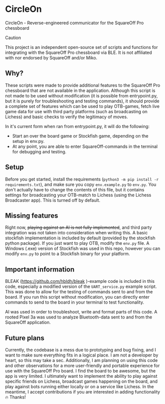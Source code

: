 # CircleOn
CircleOn - Reverse-engineered communicator for the SquareOff Pro chessboard
> [!CAUTION]
> This project is an independent open-source set of scripts and functions for integrating with the SquareOff Pro chessboard via BLE. It is not affiliated with nor endorsed by SquareOff and/or Miko.

## Why?
These scripts were made to provide additional features to the SquareOff Pro chessboard that are not available in the application. Although this script is not made to be used without modification (it is possible from entrypoint.py, but it is purely for troubleshooting and testing commands), it should provide a complete set of features which can be used to play OTB-games, fetch live game data for use with third party platforms (such as broadcasting on Lichess) and basic checks to verify the legitimacy of moves.

In it's current form when ran from entrypoint.py, it will do the following:
- Start an over the board game or Stockfish game, depending on the setup in env.py.
- At any point, you are able to enter SquareOff-commands in the terminal for debugging and testing.

## Setup
Before you get started, install the requirements (```python3 -m pip install -r requirements.txt```), and make sure you copy ```env.example.py``` to ```env.py```. You don't actually have to change the contents of this file, but it contains settings for broadcasting your OTB-match to Lichess (using the Lichess Broadcaster app). This is turned off by default.

## Missing features
Right now, ~~playing against an AI is not fully implemented~~, and third party integration was not taken into consideration when writing this. A basic stockfish implementation is included by default (provided by the stockfish python package). If you just want to play OTB, modify the ```env.py``` file. A Windows (.exe) version of Stockfish was used in this repo, however you can modify ```env.py``` to point to a Stockfish binary for your platform.

## Important information
BLEAK (https://github.com/hbldh/bleak )-example code is included in this code, especially a modified version of the ```UART_service.py``` example script. This was done to allow for the testing of commands sent to and from the board. If you run this script without modification, you can directly enter commands to send to the board in your terminal to test functionality.

AI was used in order to troubleshoot, write and format parts of this code. A rooted Pixel 3a was used to analyze Bluetooth-data sent to and from the SquareOff application.

## Future plans
Currently, the codebase is a mess due to prototyping and bug fixing, and I want to make sure everything fits in a logical place. I am not a developer by heart, so this may take a sec. Additionally, I am planning on using this code and other observations for a more user-friendly and portable experience for use with the SquareOff Pro board. I find the board to be awesome, but the app is very limited. I ultimately want to implement the ability to play against specific friends on Lichess, broadcast games happening on the board, and play against bots running either locally or on a service like Lichess. In the meantime, I accept contributions if you are interested in adding functionality 🔥 Thanks!
